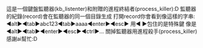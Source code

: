 這是一個鍵盤監聽器(kb_listenter)和附贈的進程終結者(process_killer):D
監聽器的紀錄(record)會在監聽器的同一個目錄生成
打開record你會看到像這樣的字串:
◀︎alt▶︎◀︎tab▶︎abc123◀︎tab▶︎aaaa◀︎enter▶︎◀︎esc▶︎
用◀︎  ▶︎包住的是特殊鍵 像是◀︎alt▶︎◀︎tab▶︎◀︎enter▶︎◀︎esc▶︎◀︎ctrl▶︎...
關掉監聽器用進程殺手(process_killer)
感謝ai幫忙:D
